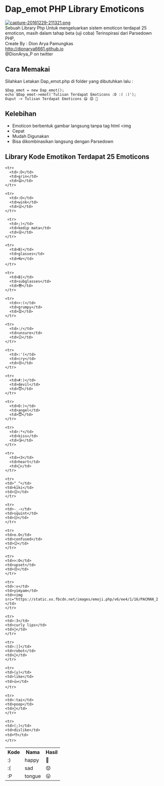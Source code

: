 # Dap_emot PHP Library Emoticons
[![capture-20161229-211321.png](https://s24.postimg.org/3l9f34hj9/capture_20161229_211321.png)](https://postimg.org/image/7ue55aksh/)<br />
Sebuah Library Php Untuk mengeluarkan sistem emoticon terdapat 25 emoticon, masih dalam tahap beta (uji coba)
Terinspirasi dari Parsedown PHP,
<br />
Create By : Dion Arya Pamungkas <br />
http://dionarya6661.github.io <br />
@DionArya_P on twitter <br />

## Cara Memakai

Silahkan Letakan Dap_emot.php di folder yang dibutuhkan lalu :
```
$Dap_emot = new Dap_emot();
echo $Dap_emot->emot('Tulisan Terdapat Emoticons :D :( :)');
Ouput -> Tulisan Terdapat Emoticons 😃 😟 🙂
```

## Kelebihan

* Emoticon berbentuk gambar langsung tanpa tag html <img
* Cepat
* Mudah Digunakan
* Bisa dikombinasikan langsung dengan Parsedown

## Library Kode Emotikon Terdapat 25 Emoticons

<table class="w3-table-all">
    <tr class="w3-teal">
      <th>Kode</th>
      <th>Nama</th>
      <th>Hasil</th>
    </tr>
    <tr>
      <td>:)</td>
      <td>happy</td>
      <td>🙂</td>
    </tr>
    <tr>
      <td>:(</td>
      <td>sad</td>
      <td>😟</td>
    </tr>
    <tr>
      <td>:P</td>
      <td>tongue</td>
      <td>😛</td>
    </tr>
    
    <tr>
      <td>:D</td>
      <td>grin</td>
      <td>😃</td>
    </tr>
    
    <tr>
      <td>:O</td>
      <td>wink</td>
      <td>😮</td>
    </tr>
    
     <tr>
      <td>;)</td>
      <td>kedip mata</td>
      <td>😜</td>
    </tr>
    
    <tr>
      <td>B)</td>
      <td>glasses</td>
      <td>👓</td>
    </tr>
    
    <tr>
      <td>B|</td>
      <td>subglasses</td>
      <td>😎</td>
    </tr>
    
    <tr>
      <td>>:(</td>
      <td>grumpy</td>
      <td>😡</td>
    </tr>
    
    <tr>
      <td>:/</td>
      <td>unsure</td>
      <td>😐</td>
    </tr>
    
    <tr>
      <td>:'(</td>
      <td>cry</td>
      <td>😢</td>
    </tr>
    
    <tr>
      <td>#:)</td>
      <td>devil</td>
      <td>😈</td>
    </tr>
    
    <tr>
      <td>O:)</td>
      <td>angel</td>
      <td>😇</td>
    </tr>
    
    <tr>
      <td>:*</td>
      <td>kiss</td>
      <td>😘</td>
    </tr>
    
    <tr>
      <td><3</td>
      <td>heart</td>
      <td>💓</td>
    </tr>
    
    <tr>
    <td>^_^</td>
    <td>kiki</td>
    <td>😊</td>
    </tr>
    
    <tr>
    <td>-_-</td>
    <td>squint</td>
    <td>😑</td>
    </tr>
    
    <tr>
    <td>o.O</td>
    <td>confused</td>
    <td>😕</td>
    </tr>
    
    <tr>
    <td>>:O</td>
    <td>upset</td>
    <td>😣</td>
    </tr>
    
    <tr>
    <td>:v</td>
    <td>yimyam</td>
    <td><img src="https://static.xx.fbcdn.net/images/emoji.php/v6/ee4/1/16/PACMAN_2.png"> </td>
    </tr>
    
    <tr>
    <td>:3</td>
    <td>curly lips</td>
    <td>👄</td>
    </tr>
    
    <tr>
    <td>:|]</td>
    <td>robot</td>
    <td>👾</td>
    </tr>
    
    <tr>
    <td>(y)</td>
    <td>like</td>
    <td>👍</td>
    </tr>
    
    <tr>
    <td>:tai</td>
    <td>poop</td>
    <td>💩</td>
    </tr>
    
    <tr>
    <td>(;)</td>
    <td>dislike</td>
    <td>👎</td>
    </tr>
    
  </table>
